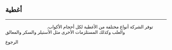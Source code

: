 ## أغطية
---
&nbsp;&nbsp;&nbsp;&nbsp;&nbsp;&nbsp;&nbsp;&nbsp;&nbsp;&nbsp;&nbsp;&nbsp;&nbsp;&nbsp;&nbsp;&nbsp;&nbsp;&nbsp;&nbsp;&nbsp;&nbsp;&nbsp;&nbsp;&nbsp;&nbsp;&nbsp;&nbsp;&nbsp;&nbsp;&nbsp;&nbsp;&nbsp;&nbsp;.توفر الشركة أنواع مختلفة من الأغطية لكل أحجام الأكواب والعلب وكذلك المستلزمات الأخرى مثل الأستيلر والسكر والمعالق

<a class="backbtn" href="/">الرجوع</a>

<style>
.backbtn{
  direction: rtl;
  display: inline-block;
  text-decoration: none;
  border-radius: 5px;
  margin: 0!important;
  text-align: center;
}
</style>